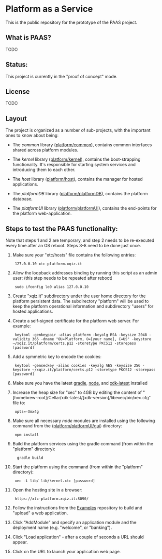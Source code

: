 # Platform as a Service #

This is the public repository for the prototype of the PAAS project.

## What is PAAS?

TODO

## Status:

This project is currently in the "proof of concept" mode.

## License

TODO

## Layout

The project is organized as a number of sub-projects, with the important ones to know about being:

* The *common* library ([platform/common](./common)), contains common interfaces shared across platform modules. 
  
* The *kernel* library ([platform/kernel](./kernel)), contains the boot-strapping functionality. It's responsible for starting system services and introducing them to each other. 
  
* The *host* library ([platform/host](./host)), contains the manager for hosted applications.

* The *platformDB* library ([platform/platformDB](./platformDB)), contains the platform database. 

* The *platformUI* library ([platform/platformUI](./platformUI)), contains the end-points for the platform web-application. 
  
## Steps to test the PAAS functionality:

Note that steps 1 and 2 are temporary, and step 2 needs to be re-executed every time after an OS reboot. Steps 3-8 need to be done just once.

1. Make sure your "etc/hosts" file contains the following entries:

        127.0.0.10 xtc-platform.xqiz.it

2. Allow the loopback addresses binding by running this script as an admin user: (this step needs to be repeated after reboot)

        sudo ifconfig lo0 alias 127.0.0.10

3. Create "xqiz.it" subdirectory under the user home directory for the platform persistent data. The subdirectory "platform" will be used to keep the platform operational information and subdirectory "users" for hosted applications.

4. Create a self-signed certificate for the platform web server. For example:
   
        keytool -genkeypair -alias platform -keyalg RSA -keysize 2048 -validity 365 -dname "OU=Platform, O=[your name], C=US" -keystore ~/xqiz.it/platform/certs.p12 -storetype PKCS12 -storepass [password]

5. Add a symmetric key to encode the cookies:

        keytool -genseckey -alias cookies -keyalg AES -keysize 256 -keystore ~/xqiz.it/platform/certs.p12 -storetype PKCS12 -storepass [password]
   
6. Make sure you have the latest [gradle](https://gradle.org/), [node](https://nodejs.org/en), and  [xdk-latest](https://github.com/xtclang/xvm#readme) installed

7. Increase the heap size for "xec" to 4GB by editing the content of "[homebrew-root]/Cellar/xdk-latest/[xdk-version]/libexec/bin/xec.cfg" file to:

        opts=-Xmx4g

8. Make sure all necessary *node* modules are installed using the following command from the ([platform/platformUI/gui](./platformUI/gui)) directory:
   
        npm install
 
9. Build the platform services using the gradle command (from within the "platform" directory):

         gradle build

10. Start the platform using the command (from within the "platform" directory):

         xec -L lib/ lib/kernel.xtc [password]

11. Open the hosting site in a browser: 

         https://xtc-platform.xqiz.it:8090/

12. Follow the instructions from the [Examples](https://github.com/xtclang/examples) repository to build and "upload" a web application.

13. Click "AddModule" and specify an application module and the deployment name (e.g. "welcome", or "banking").

14. Click "Load application" - after a couple of seconds a URL should appear.

15. Click on the URL to launch your application web page.